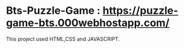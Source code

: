 # Bts-Puzzle-Game : https://puzzle-game-bts.000webhostapp.com/
This project used HTML,CSS and JAVASCRIPT.

